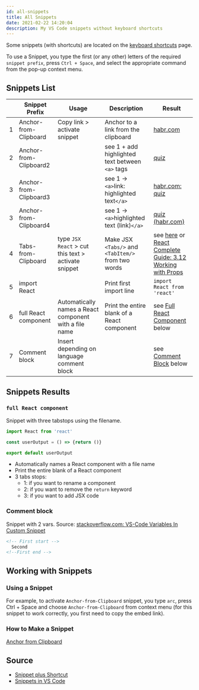 ```yaml
---
id: all-snippets
title: All Snippets
date: 2021-02-22 14:20:04
description: My VS Code snippets without keyboard shortcuts
---
```


Some snippets (with shortcuts) are located on the [keyboard shortcuts](../user-keyboard-shortcuts) page.

To use a Snippet, you type the first (or any other) letters of the required `snippet prefix`, press `Ctrl + Space`, and select the appropriate command from the pop-up context menu.

## Snippets List

|   |Snippet Prefix|Usage|Description|Result|
| - | ------------ | --- | --------- | ---- |
| 1 | Anchor-from-Clipboard | Copy link > activate snippet | Anchor to a link from the clipboard | <a href='https://habr.com/ru/post/440946/' class='external'>habr.com</a>|
| 2 | Anchor-from-Clipboard2 |  | see 1 + add highlighted text between `<a>` tags | <a href='https://habr.com/ru/post/440946/' class='external'>quiz</a> |
| 3 | Anchor-from-Clipboard3 |  | see 1 -> `<a>`link: highlighted text`</a>`  | <a href='https://habr.com/ru/post/440946/' class='external'>habr.com: quiz</a> |
| 3 | Anchor-from-Clipboard4 |  | see 1 -> `<a>`highlighted text (link)`</a>`  | <a href='https://habr.com/ru/post/440946/' class='external'>quiz (habr.com)</a> |
| 4 | Tabs-from-Clipboard | type `JSX React`  > cut this text > activate snippet |  Make JSX `<Tabs/>` and `<TabItem/>` from two words | see [here](../../courses/react-complete-guide/3-base-feature-syntax/Lessons/3-6-0-jsx) or [React Complete Guide: 3.12 Working with Props](../../courses/react-complete-guide/3-base-feature-syntax/Lessons/3-12-working-with-props) |
5 | import React | | Print first import line | `import React from 'react'` |
6 | full React component | Automatically names a React component with a file name | Print the entire blank of a React component | see [Full React Component](#full-react-component ) below
7 | Comment block | Insert depending on language comment block | | see [Comment Block](#comment-block) below

## Snippets Results

### `full React component`

Snippet with three tabstops using the filename.

```jsx
import React from 'react'

const userOutput = () => {return ()}

export default userOutput
```

- Automatically names a React component with a file name
- Print the entire blank of a React component
- 3 tabs stops:
  - 1: if you want to rename a component
  - 2: if you want to remove the `return` keyword
  - 3: if you want to add JSX code

### Comment block

Snippet with 2 vars.
Source: <a href='https://stackoverflow.com/questions/57340128/vs-code-variables-in-custom-snippet' class='external'>stackoverflow.com: VS-Code Variables In Custom Snippet</a>

```html
<!-- First start -->
  Second
<!--First end -->
```

## Working with Snippets

### Using a Snippet

For example, to activate `Anchor-from-Clipboard` snippet, you type `arc`, press Ctrl + Space and choose `Anchor-from-Clipboard` from context menu (for this snippet to work correctly, you first need to copy the embed link).

### How to Make a Snippet

[Anchor from Clipboard](anchor-from-clipboard)

## Source

- [Snippet plus Shortcut](snippet-plus-shortcut)
- <a href='https://code.visualstudio.com/docs/editor/userdefinedsnippets#_creating-your-own-snippets' class='external'>Snippets in VS Code</a>

